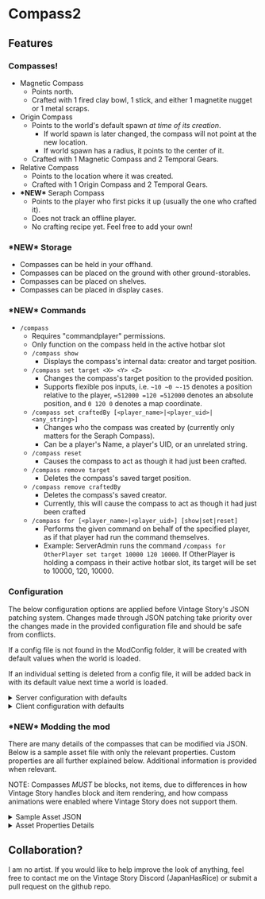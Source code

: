 # Compass2

## Features

### Compasses!
* Magnetic Compass
  * Points north.
  * Crafted with 1 fired clay bowl, 1 stick, and either 1 magnetite nugget or 1 metal scraps.
* Origin Compass
  * Points to the world's default spawn _at time of its creation_.
    * If world spawn is later changed, the compass will not point at the new location.
    * If world spawn has a radius, it points to the center of it.
  * Crafted with 1 Magnetic Compass and 2 Temporal Gears.
* Relative Compass
  * Points to the location where it was created.
  * Crafted with 1 Origin Compass and 2 Temporal Gears.
* **\*NEW\*** Seraph Compass
  * Points to the player who first picks it up (usually the one who crafted it).
  * Does not track an offline player.
  * No crafting recipe yet. Feel free to add your own!

### **\*NEW\*** Storage
* Compasses can be held in your offhand.
* Compasses can be placed on the ground with other ground-storables.
* Compasses can be placed on shelves.
* Compasses can be placed in display cases.

### **\*NEW\*** Commands
* `/compass`
  * Requires "commandplayer" permissions.
  * Only function on the compass held in the active hotbar slot
  * `/compass show`
    * Displays the compass's internal data: creator and target position.
  * `/compass set target <X> <Y> <Z>`
    * Changes the compass's target position to the provided position.
    * Supports flexible pos inputs, i.e. `~10 ~0 ~-15` denotes a position relative to the player, `=512000 =120 =512000` denotes an absolute position, and `0 120 0` denotes a map coordinate.
  * `/compass set craftedBy [<player_name>|<player_uid>|<any_string>]`
    * Changes who the compass was created by (currently only matters for the Seraph Compass).
    * Can be a player's Name, a player's UID, or an unrelated string.
  * `/compass reset`
    * Causes the compass to act as though it had just been crafted.
  * `/compass remove target`
    * Deletes the compass's saved target position.
  * `/compass remove craftedBy`
    * Deletes the compass's saved creator.
    * Currently, this will cause the compass to act as though it had just been crafted
  * `/compass for [<player_name>|<player_uid>] [show|set|reset]`
    * Performs the given command on behalf of the specified player, as if that player had run the command themselves.
    * Example: ServerAdmin runs the command `/compass for OtherPlayer set target 10000 120 10000`. If OtherPlayer is holding a compass in their active hotbar slot, its target will be set to 10000, 120, 10000.

### Configuration
The below configuration options are applied before Vintage Story's JSON patching system. Changes made through JSON patching take priority over the changes made in the provided configuration file and should be safe from conflicts.

If a config file is not found in the ModConfig folder, it will be created with default values when the world is loaded.

If an individual setting is deleted from a config file, it will be added back in with its default value next time a world is loaded.

<details><summary>Server configuration with defaults</summary>

```json
{
  "EnableMagneticRecipeDesc": "Allow crafting a Magnetic Compass with a Magnetite Nugget. [Default: true]",
  "EnableMagneticRecipe": true,
  "EnableScrapRecipeDesc": "Allow crafting a Magnetic Compass with a Metal Scraps. [Default: true]",
  "EnableScrapRecipe": true,
  "EnableOriginRecipeDesc": "Allow crafting an Origin Compass. [Default: true]",
  "EnableOriginRecipe": true,
  "EnableRelativeRecipeDesc": "Allow crafting a Relative Compass. [Default: true]",
  "EnableRelativeRecipe": true,
  "OriginCompassGearsDesc": "Number of Temporal Gears required to craft an Origin Compass. [Default: 2, Min: 1, Max: 8]",
  "OriginCompassGears": 2,
  "RelativeCompassGearsDesc": "Number of Temporal Gears required to craft a Relative Compass. [Default: 2, Min: 1, Max: 8]",
  "RelativeCompassGears": 2,
  "AllowCompassesInOffhandDesc": "Allow compasses to be placed in the offhand slot. [Default: true]",
  "AllowCompassesInOffhand": true
}
```

</details>

<details><summary>Client configuration with defaults</summary>

```json
{
  "MaximumPreGeneratedMeshesDesc": "Maximum number of meshes to use for animating needle movement of held compasses. [Default: 120, Min: 8]",
  "MaximumPreGeneratedMeshes": 120,
  "ThirdPersonRenderUpdateTickIntervalMsDesc": "Milliseconds between updates to compasses rendered in another player's hand. Only updates on game ticks. [Default: 1, Min: 1]",
  "ThirdPersonRenderUpdateTickIntervalMs": 1
}
```

</details>

### **\*NEW\*** Modding the mod
There are many details of the compasses that can be modified via JSON. Below is a sample asset file with only the relevant properties. Custom properties are all further explained below. Additional information is provided when relevant.

NOTE: Compasses *MUST* be blocks, not items, due to differences in how Vintage Story handles block and item rendering, and how compass animations were enabled where Vintage Story does not support them.

<details><summary>Sample Asset JSON</summary>

```json
{
  "textures": { "shell": { "base": "game:block/clay/ceramic-dark" } },
  "texturesByType": {
    "*-magnetic": { "needle": { "base": "game:item/resource/nugget/magnetite" } },
    "*-relative": { "needle": { "base": "game:block/metal/plate/gold" } },
    "*-origin": { "needle": { "base": "game:block/fire-blue" } },
    "*-player": { "needle": { "base": "game:item/resource/nugget/malachite" } }
  },
  "shape": { "base": "block/compass/shell" },
  "shapeInventory": { "base": "block/compass/complete" },
  "attributes": {
    "XZTrackerProps": {
      "needleShapeLocation": "compass:block/compass/needle",
      "needleGlowLevel": 0,
      "needleGlowLevelByType": {
        "*-origin": 25,
        "*-player": 50
      },
      "distanceMethod": "manhattan",
      "minTrackingDistance": 5
    }
  },
  "vertexFlags": {
    "glowLevelByType": {
      "*-origin": 10,
      "*-player": 20
    }
  }
}

```
</details>

<details><summary>Asset Properties Details</summary>

#### **shape** and **shapeInventory**: `/shape` and `/shapeInventory`
Due to the hackiness used to allow animations for the compasses in inventory, in display cases, on shelves, and on the ground, a compass's `shape` must be the location of the shape/model asset containing only the non-moving portions, the 'shell' of the compass. `shapeInventory` must be the location of the complete shape/model asset, containing both the shell and the needle.

#### **XZTrackerProps**: `/attributes/XZTrackerProps`
Contains all the custom properties made for compasses.

#### **needleShapeLocation**: `/attributes/XZTrackerProps/needleShapeLocation`
Similar to `shape` and `shapeInventory`, this must be the location of the shape/model asset for the compass's needle. _The origin point of the first root element in this shape is used for rotating the needle to point in the right direction_. Be sure to set the origin accordingly if you are going to use your own model.

#### **needleGlowLevel**: `/attributes/XZTrackerProps/needleGlowLevel`
\[0-255\] default: 0

Because the needle model is rendered separately, it's glow must be set separately from the shell.

#### **distanceMethod**: `/attributes/XZTrackerProps/distanceMethod`
\["manhattan"|"distancesquared"\] default: "manhattan"

The method used to calculate a compass's distance from its target.

#### **minTrackingDistance**: `/attributes/XZTrackerProps/minTrackingDistance`
default: 3

Used with `distanceMethod` to determine when a compass is too close to its target to point in the proper direction.

</details>

## Collaboration?

I am no artist. If you would like to help improve the look of anything, feel free to contact me on the Vintage Story Discord (JapanHasRice) or submit a pull request on the github repo.
